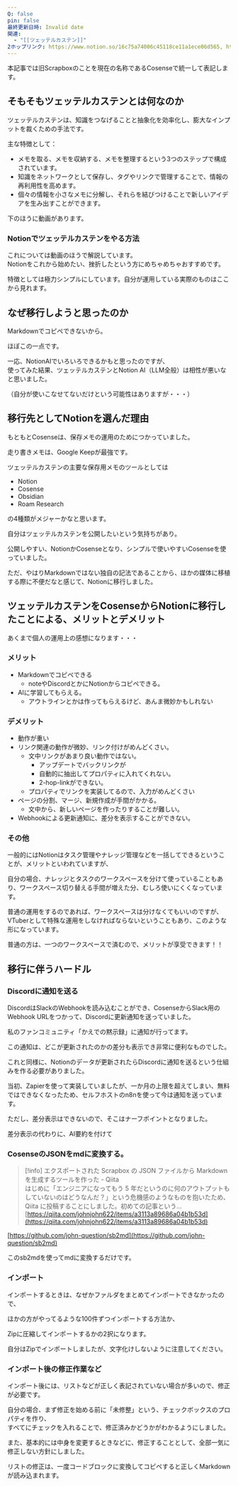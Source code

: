 ```yaml
---
Q: false
pin: false
最終更新日時: Invalid date
関連:
  - "[[ツェッテルカステン]]"
2ホップリンク: https://www.notion.so/16c75a74006c45118ce11a1ece06d565, https://www.notion.so/1757c65d4571409d9e521b6cbac7c2a9, https://www.notion.so/37dc6fa32cfe48cdb6ee6c64ce354faa, https://www.notion.so/867aff5c2797492caa1121f3897725b3, https://www.notion.so/b86c546584f542cc9eb8942de211474e, https://www.notion.so/de1a387e8d794b6f838965678c58c1f7, https://www.notion.so/f70ff87543654b5d8055e58910345f23, https://www.notion.so/fd84e2adb42e4117a5d6424a9fbbcc54
---
```

  

本記事では旧Scrapboxのことを現在の名称であるCosenseで統一して表記します。

  

## そもそもツェッテルカステンとは何なのか

ツェッテルカステンは、知識をつなげることと抽象化を効率化し、膨大なインプットを裁くための手法です。

主な特徴として：

- メモを取る、メモを収納する、メモを整理するという3つのステップで構成されています。
- 知識をネットワークとして保存し、タグやリンクで管理することで、情報の再利用性を高めます。
- 個々の情報を小さなメモに分解し、それらを結びつけることで新しいアイデアを生み出すことができます。

下のほうに動画があります。

  

### Notionでツェッテルカステンをやる方法

これについては動画のほうで解説しています。  
Notionをこれから始めたい、挫折したという方にめちゃめちゃおすすめです。  

  

特徴としては極力シンプルにしています。自分が運用している実際のものはここから見れます。

  

  

## なぜ移行しようと思ったのか

Markdownでコピペできないから。

ほぼこの一点です。

一応、NotionAIでいろいろできるかもと思ったのですが、  
使ってみた結果、ツェッテルカステンとNotion AI（LLM全般）は相性が悪いなと思いました。  

（自分が使いこなせてないだけという可能性はありますが・・・）

  

## 移行先としてNotionを選んだ理由

もともとCosenseは、保存メモの運用のためにつかっていました。

走り書きメモは、Google Keepが最強です。

ツェッテルカステンの主要な保存用メモのツールとしては

- Notion
- Cosense
- Obsidian
- Roam Research

の4種類がメジャーかなと思います。

  

自分はツェッテルカステンを公開したいという気持ちがあり。

公開しやすい、NotionかCosenseとなり、シンプルで使いやすいCosenseを使っていました。

ただ、やはりMarkdownではない独自の記法であることから、ほかの媒体に移植する際に不便だなと感じて、Notionに移行しました。

  

## ツェッテルカステンをCosenseからNotionに移行したことによる、メリットとデメリット

あくまで個人の運用上の感想になります・・・

### メリット

- Markdownでコピペできる
    - noteやDiscordとかにNotionからコピペできる。
- AIに学習してもらえる。
    - アウトラインとかは作ってもらえるけど、あんま微妙かもしれない

  

### デメリット

- 動作が重い
- リンク関連の動作が微妙、リンク付けがめんどくさい。
    - 文中リンクがあまり良い動作ではない。
        - アップデートでバックリンクが
        - 自動的に抽出してプロパティに入れてくれない。
        - 2-hop-linkができない。
    - プロパティでリンクを実装してるので、入力がめんどくさい
- ページの分割、マージ、新規作成が手間がかかる。
    - 文中から、新しいページを作ったりすることが難しい。
- Webhookによる更新通知に、差分を表示することができない。

  

### その他

一般的にはNotionはタスク管理やナレッジ管理などを一括してできるということが、メリットといわれていますが、

自分の場合、ナレッジとタスクのワークスペースを分けて使っていることもあり、ワークスペース切り替える手間が増えた分、むしろ使いにくくなっています。

普通の運用をするのであれば、ワークスペースは分けなくてもいいのですが、VTuberとして特殊な運用をしなければならないということもあり、このような形になっています。

  

普通の方は、一つのワークスペースで済むので、メリットが享受できます！！

  

  

## 移行に伴うハードル

### Discordに通知を送る

DiscordはSlackのWebhookを読み込むことができ、CosenseからSlack用のWebhook URLをつかって、Discordに更新通知を送っていました。

私のファンコミュニティ「かえでの黙示録」に通知が行ってます。

この通知は、どこが更新されたのかの差分も表示でき非常に便利なものでした。

これと同様に、Notionのデータが更新されたらDiscordに通知を送るという仕組みを作る必要がありました。

当初、Zapierを使って実装していましたが、一か月の上限を超えてしまい、無料ではできなくなったため、セルフホストのn8nを使って今は通知を送っています。

ただし、差分表示はできないので、そこはナーフポイントとなりました。

差分表示の代わりに、AI要約を付けて

  

### CosenseのJSONをmdに変換する。

> [!info] エクスポートされた Scrapbox の JSON ファイルから Markdown を生成するツールを作った - Qiita  
> はじめに「エンジニアになってもう 5 年だというのに何のアウトプットもしていないのはどうなんだ？」という危機感のようなものを抱いたため、Qiita に投稿することにしました。初めての記事という…  
> [https://qiita.com/johnjohn622/items/a3113a89686a04b1b53d](https://qiita.com/johnjohn622/items/a3113a89686a04b1b53d)  

[https://github.com/john-question/sb2md](https://github.com/john-question/sb2md)

このsb2mdを使ってmdに変換するだけです。

  

### インポート

インポートするときは、なぜかファルダをまとめてインポートできなかったので、

ほかの方がやってるような100件ずつインポートする方法か、

Zipに圧縮してインポートするかの2択になります。

自分はZipでインポートしましたが、文字化けしないように注意してください。

  

### インポート後の修正作業など

インポート後には、リストなどが正しく表記されていない場合が多いので、修正が必要です。

自分の場合、まず修正を始める前に「未修整」という、チェックボックスのプロパティを作り、  
すべてにチェックを入れることで、修正済みかどうかがわかるようにしました。  

また、基本的には中身を変更するときなどに、修正することとして、全部一気に修正しない方針にしました。

  

リストの修正は、一度コードブロックに変換してコピペすると正しくMarkdownが読み込まれます。